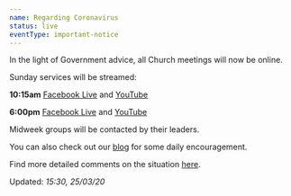 ```yaml
---
name: Regarding Coronavirus
status: live 
eventType: important-notice
---
```


In the light of Government advice, all Church meetings will now be online. 

Sunday services will be streamed: 

**10:15am** [Facebook Live](https://www.facebook.com/christchurch.mayfair.1) and [YouTube](https://youtu.be/uLnHwwUVQSM)

**6:00pm** [Facebook Live](https://www.facebook.com/christchurch.mayfair.1) and [YouTube](https://youtu.be/Yal1UMss6PI)

Midweek groups will be contacted by their leaders.

You can also check out our [blog](/blog/) for some daily encouragement.

Find more detailed comments on the situation [here](/covid19/).

Updated: *15:30, 25/03/20*
